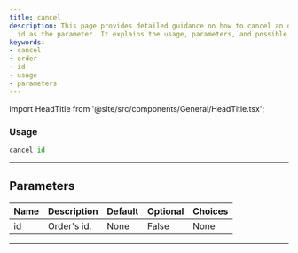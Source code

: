 ```yaml
---
title: cancel
description: This page provides detailed guidance on how to cancel an order using
  id as the parameter. It explains the usage, parameters, and possible choices.
keywords:
- cancel
- order
- id
- usage
- parameters
---
```


import HeadTitle from '@site/src/components/General/HeadTitle.tsx';

<HeadTitle title="portfolio/degiro/cancel /brokers - Reference | OpenBB Terminal Docs" />



### Usage

```python
cancel id
```

---

## Parameters

| Name | Description | Default | Optional | Choices |
| ---- | ----------- | ------- | -------- | ------- |
| id | Order's id. | None | False | None |

---
